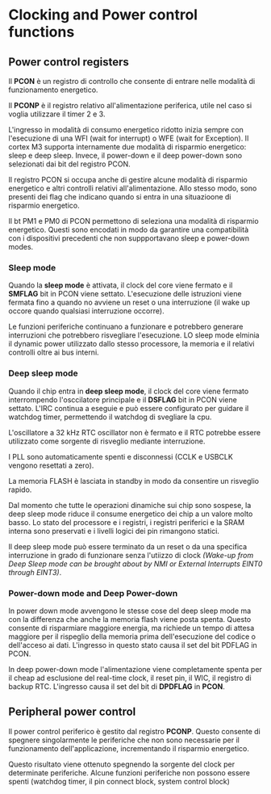 # Clocking and Power control functions
<!-- lez30: -->

<!-- mancano slide fino a 14 -->

## Power control registers

Il **PCON** è un registro di controllo che consente di entrare nelle modalità di funzionamento energetico. 

Il **PCONP** è il registro relativo all'alimentazione periferica, utile nel caso si voglia utilizzare il timer 2 e 3.

L'ingresso in modalità di consumo energetico ridotto inizia sempre con l'esecuzione di una WFI (wait for interrupt) o WFE (wait for Exception). Il cortex M3 supporta internamente due modalità di risparmio energetico: sleep e deep sleep. Invece, il power-down e il deep power-down sono selezionati dai bit del registro PCON.

Il registro PCON si occupa anche di gestire alcune modalità di risparmio energetico e altri controlli relativi all'alimentazione. Allo stesso modo, sono presenti dei flag che indicano quando si entra in una situazioone di risparmio energetico.

Il bt PM1 e PM0 di PCON permettono di seleziona una modalità di risparmio energetico. Questi sono encodati in modo da garantire una compatibilità con i dispositivi precedenti che non suppportavano sleep e power-down modes.

### Sleep mode

Quando la **sleep mode** è attivata, il clock del core viene fermato e il **SMFLAG** bit in PCON viene settato. L'esecuzione delle istruzioni viene fermata fino a quando no avviene un reset o una interruzione (il wake up occore quando qualsiasi interruzione occorre).

Le funzioni periferiche continuano a funzionare e potrebbero generare interruzioni che potrebbero risvegliare l'esecuzione. LO sleep mode elminia il dynamic power utilizzato dallo stesso processore, la memoria e il relativi controlli oltre ai bus interni.

### Deep sleep mode

Quando il chip entra in **deep sleep mode**, il clock del core viene fermato interrompendo l'osccilatore principale e il **DSFLAG** bit in PCON viene settato. L'IRC continua a eseguie e può essere configurato per guidare il watchdog timer, permettendo il watchdog di svegliare la cpu.

L'oscillatore a 32 kHz RTC oscillator non è fermato e il RTC potrebbe essere utilizzato come sorgente di risveglio mediante interruzione. 

I PLL sono automaticamente spenti e disconnessi (CCLK e USBCLK vengono resettati a zero).

La memoria FLASH è lasciata in standby in modo da consentire un risveglio rapido.

Dal momento che tutte le operazioni dinamiche sui chip sono sospese, la deep sleep mode riduce il consume energetico dei chip a un valore molto basso. Lo stato del processore e i registri, i registri periferici e la SRAM interna sono preservati e i livelli logici dei pin rimangono statici.

Il deep sleep mode può essere terminato da un reset o da una specifica interruzione in grado di funzionare senza l'utiizzo di clock _(Wake-up from Deep Sleep mode can be brought about by NMI or External Interrupts EINT0 through EINT3)_.

### Power-down mode and Deep Power-down 

In power down mode avvengono le stesse cose del deep sleep mode ma con la differenza che anche la memoria flash viene posta spenta. Questo consente di risparmiare maggiore energia, ma richiede un tempo di attesa maggiore per il rispeglio della memoria prima dell'esecuzione del codice o dell'acceso ai dati. L'ingresso in questo stato causa il set del bit PDFLAG in PCON.

In deep power-down mode  l'alimentazione viene completamente spenta per il cheap ad esclusione del real-time clock, il reset pin, il WIC, il registro di backup RTC. L'ingresso causa il set del bit di **DPDFLAG** in **PCON**.

## Peripheral power control

Il power control periferico è gestito dal registro **PCONP**. Questo consente di spegnere singolarmente le periferiche che non sono necessarie per il funzionamento dell'applicazione, incrementando il risparmio energetico.

Questo risultato viene ottenuto spegnendo la sorgente del clock per determinate periferiche. Alcune funzioni periferiche non possono essere spenti (watchdog timer, il pin connect block, system control block)